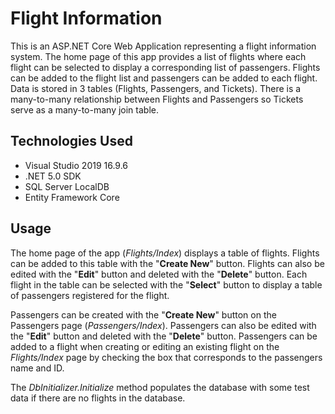 <h1>Flight Information</h1>

This is an ASP.NET Core Web Application representing a flight information system. The home page of this app provides a list of flights where each flight can be selected to display a corresponding list of passengers. Flights can be added to the flight list and passengers can be added to each flight. Data is stored in 3 tables (Flights, Passengers, and Tickets). There is a many-to-many relationship between Flights and Passengers so Tickets serve as a many-to-many join table.

<h2>Technologies Used</h2>
<ul>
     <li>Visual Studio 2019 16.9.6</li>
     <li>.NET 5.0 SDK</li>
     <li>SQL Server LocalDB</li>
     <li>Entity Framework Core</li>
</ul>

<h2>Usage</h2>

The home page of the app (*Flights/Index*) displays a table of flights. Flights can be added to this table with the "<strong>Create New</strong>" button. Flights can also be edited with the "<strong>Edit</strong>" button and deleted with the "<strong>Delete</strong>" button. Each flight in the table can be selected with the "<strong>Select</strong>" button to display a table of passengers registered for the flight.

Passengers can be created with the "<strong>Create New</strong>" button on the Passengers page (*Passengers/Index*). Passengers can also be edited with the "<strong>Edit</strong>" button and deleted with the "<strong>Delete</strong>" button. Passengers can be added to a flight when creating or editing an existing flight on the *Flights/Index* page by checking the box that corresponds to the passengers name and ID.

The *DbInitializer.Initialize* method populates the database with some test data if there are no flights in the database.


  

